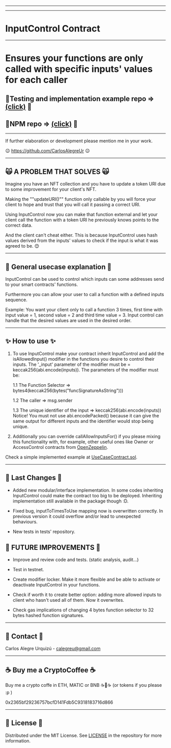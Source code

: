 <hr/>
<hr/>

<a name="readme-top"></a>

# InputControl Contract

<hr/>

# Ensures your functions are only called with specific inputs' values for each caller

## 💽Testing and implementation example repo => [(click)](https://github.com/CarlosAlegreUr/InputControl-SmartContract-Testing) 💽

## 💽NPM repo => [(click)](https://www.npmjs.com/package/input-control-contract) 💽

<hr/>

If further elaboration or development please mention me in your work.

😉 https://github.com/CarlosAlegreUr 😉

<hr/>

## 🙀 A PROBLEM THAT SOLVES 🙀

Imagine you have an NFT collection and you have to update a token URI due to some improvement for your
client's NFT.

Making the ""updateURI()"" function only callable by you will force your client to hope and trust that you will call it passing a correct URI.

Using InputControl now you can make that function
external and let your client call the function with a
token URI he previously knows points to the correct
data.

And the client can't cheat either. This is because InputControl
uses hash values derived from the inputs' values to check
if the input is what it was agreed to be.
😊

<hr/>

## 🤖 General usecase explanation 🤖

InputControl can be used to control which inputs can some addresses send to your smart contracts' functions.

Furthermore you can allow your user to call a function with a defined inputs sequence.

Example: You want your client only to call a function 3 times, first time with input value = 1, second value = 2 and third time value = 3. Input control can handle that the desired values are used in the desired order.

<hr/>

## ✨ How to use ✨

1. To use InputControl make your contract inherit InputControl and add the isAllowedInput()
   modifier in the functions you desire to control their inputs. The '\_input' parameter of the
   modifier must be = keccak256(abi.encode(inputs)).
   The parameters of the modifier must be:

   1.1 The Function Selector => bytes4(keccak256(bytes("funcSignatureAsString")))

   1.2 The caller => msg.sender

   1.3 The unique identifier of the input => keccak256(abi.encode(inputs))
   Notice! You must not use abi.encodePacked() because it can give the same output for different inputs
   and the identifier would stop being unique.

2. Additionally you can override callAllowInputsFor() if you please mixing this functionality with,
   for example, other useful ones like Owner or AccessControl contracts from [OpenZeppelin](https://docs.openzeppelin.com/contracts/4.x/access-control).

Check a simple implemented example at [UseCaseContract.sol](https://github.com/CarlosAlegreUr/InputControl-SmartContract-Testing/blob/main/contracts/UseCaseContract.sol).

<hr/>

## 📰 Last Changes 📰

- Added new modular/interface implementation. In some codes inheriting InputControl could make the contract too big to be deployed. Inheriting implementation still available in the package though :D.

- Fixed bug, inputToTimesToUse mapping now is overwritten correctly. In previous version it could overflow and/or lead to unexpected behaviours.

- New tests in tests' repository.

## 🎉 FUTURE IMPROVEMENTS 🎉

- Improve and review code and tests. (static analysis, audit...)

- Test in testnet.
- Create modifier locker. Make it more flexible and be able to activate or deactivate InputControl in your functions.
- Check if worth it to create better option: adding more allowed inputs to client who hasn't used all of them. Now it overwrites.
- Check gas implications of changing 4 bytes function selector to 32 bytes hashed function signatures.

<hr/>

<a name="realcase"></a>

## 📨 Contact 📨

Carlos Alegre Urquizú - calegreu@gmail.com

<hr/>

## ☕ Buy me a CryptoCoffee ☕

Buy me a crypto coffe in ETH, MATIC or BNB ☕🧐☕
(or tokens if you please :p )

0x2365bf29236757bcfD141Fdb5C9318183716d866

<hr/>

## 📜 License 📜

Distributed under the MIT License. See [LICENSE](https://github.com/CarlosAlegreUr/InputControl-SmartContract-DesignPattern/blob/main/LICENSE) in the repository for more information.
